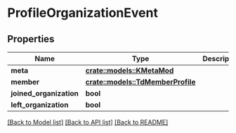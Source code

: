 # ProfileOrganizationEvent

## Properties

Name | Type | Description | Notes
------------ | ------------- | ------------- | -------------
**meta** | [**crate::models::KMetaMod**](KMetaMod.md) |  | 
**member** | [**crate::models::TdMemberProfile**](TD_MemberProfile.md) |  | 
**joined_organization** | **bool** |  | 
**left_organization** | **bool** |  | 

[[Back to Model list]](../README.md#documentation-for-models) [[Back to API list]](../README.md#documentation-for-api-endpoints) [[Back to README]](../README.md)


